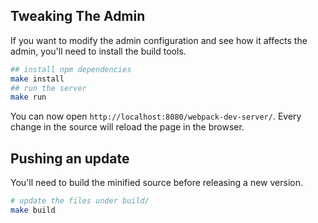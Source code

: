 ## Tweaking The Admin

If you want to modify the admin configuration and see how it affects the admin, you'll need to install the build tools.

```sh
## install npm dependencies
make install
## run the server
make run
```

You can now open `http://localhost:8080/webpack-dev-server/`. Every change in the source will reload the page in the browser.

## Pushing an update

You'll need to build the minified source before releasing a new version.

```sh
# update the files under build/
make build
```
